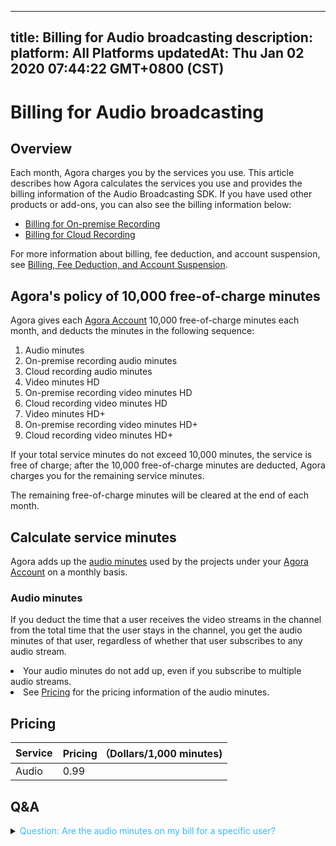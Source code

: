 
---
title: Billing for Audio broadcasting
description: 
platform: All Platforms
updatedAt: Thu Jan 02 2020 07:44:22 GMT+0800 (CST)
---
# Billing for Audio broadcasting
## Overview


Each month, Agora charges you by the services you use. This article describes how Agora calculates the services you use and provides the billing information of the Audio Broadcasting SDK. If you have used other products or add-ons, you can also see the billing information below:



- [Billing for On-premise Recording](https://docs.agora.io/en/Recording/billing_recording?platform=All%20Platforms)
- [Billing for Cloud Recording](https://docs.agora.io/en/cloud-recording/billing_cloud_recording?platform=All%20Platforms)



For more information about billing, fee deduction, and account suspension, see [Billing, Fee Deduction, and Account Suspension](https://docs.agora.io/en/faq/billing_account).

## Agora's policy of 10,000 free-of-charge minutes

Agora gives each [Agora Account](https://console.agora.io/) 10,000 free-of-charge minutes each month, and deducts the minutes in the following sequence: 

1. Audio minutes
2. On-premise recording audio minutes
3. Cloud recording audio minutes 
4. Video minutes HD
5. On-premise recording video minutes HD
6. Cloud recording video minutes HD
7. Video minutes HD+
8. On-premise recording video minutes HD+
9. Cloud recording video minutes HD+

If your total service minutes do not exceed 10,000 minutes, the service is free of charge; after the 10,000 free-of-charge minutes are deducted, Agora charges you for the remaining service minutes.

<div class="alert note">The remaining free-of-charge minutes will be cleared at the end of each month.</div>

## Calculate service minutes


Agora adds up the [audio minutes](#amin) used by the projects under your [Agora Account](https://console.agora.io/) on a monthly basis.








> 

### <a name="amin"></a>Audio minutes 

If you deduct the time that a user receives the video streams in the channel from the total time that the user stays in the channel, you get the audio minutes of that user, regardless of whether that user subscribes to any audio stream. 

<div class="alert note"><li>Your audio minutes do not add up, even if you subscribe to multiple audio streams. </li><li>See <a href="#billing">Pricing</a> for the pricing information of the audio minutes. </li></div>






## Pricing



| Service<a name="billing"></a> | Pricing （Dollars/1,000 minutes) |
| :---------------------------- | :------------------------------- |
| Audio                         | 0.99                             |











## Q&A



<details>
	<summary><font color="#3ab7f8">Question: Are the audio minutes on my bill for a specific user?</font></summary>

No. The audio minutes that you see on your bill are the sum of the audio minutes used by all users under your Agora account. In other words, the audio minutes are <i>not</i> for a specific user or for users in a specific channel.  

</details>









